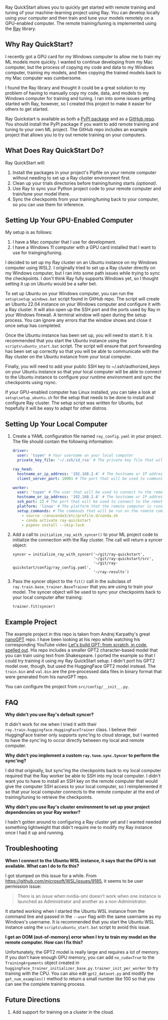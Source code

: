 Ray QuickStart allows you to quickly get started with remote training and tuning of your machine-learning
project using Ray. You can develop locally using your computer and then train and tune your models remotely on a
GPU-enabled computer. The remote training/tuning is implemented using the [Ray](https://github.com/ray-project/ray) library.


## Why Ray QuickStart?

I recently got a GPU card for my Windows computer to allow me to train my ML models more quickly. I wanted to continue
developing from my Mac computer, but the process of copying my code and data to my Windows computer, training my models, 
and then copying the trained models back to my Mac computer was cumbersome. 

I found the Ray library and thought it could be a great solution to my problem of having to manually copy my code, data,
and models to my Windows computer for training and tuning. I ran into some issues getting started with Ray, however, so 
I created this project to make it easier for others to get started.

Ray Quickstart is available as both a [PyPI package](https://pypi.org/project/ray-quickstart/) and as a 
[GitHub repo](https://github.com/tuyentruong/ray-quickstart). You should install the PyPI package if you want to add 
remote training and tuning to your own ML project. The GitHub repo includes an example project that allows you to try 
out remote training on your computers.


## What Does Ray QuickStart Do?

Ray QuickStart will:
1. Install the packages in your project's Pipfile on your remote computer without needing to set up a Ray cluster environment first.
2. Clean up your trials directories before training/tuning starts *(optional)*.
3. Use Ray to sync your Python project code to your remote computer and train/tune your model there.
4. Sync the checkpoints from your training/tuning back to your computer, so you can use them for inference.

## Setting Up Your GPU-Enabled Computer

My setup is as follows:
1. I have a Mac computer that I use for development.
2. I have a Windows 11 computer with a GPU card installed that I want to use for trainging/tuning.

I decided to set up my Ray cluster on an Ubuntu instance on my Windows computer using WSL2. I originally tried to
set up a Ray cluster directly on my Windows computer, but I ran into some path issues while trying to sync the checkpoints. 
I don't think Ray fully supports Windows yet, so I thought setting it up on Ubuntu would be a safer bet.

To set up Ubuntu on your Windows computer, you can run the `setup\setup_windows.bat` script found in GitHub repo. The 
script will create an Ubuntu 22.04 instance on your Windows computer and configure it with a Ray cluster. It will also 
open up the SSH port and the ports used by Ray in your Windows firewall. A terminal window will open during the setup 
process. You can ignore any errors that the window shows and close it once setup has completed.

Once the Ubuntu instance has been set up, you will need to start it. It is recommended that you start the Ubuntu instance
using the `scripts\ubuntu_start.bat` script. The script will ensure that port forwarding has been set up correctly so
that you will be able to communicate with the Ray cluster on the Ubuntu instance from your local computer.

Finally, you will need to add your public SSH key to ~/.ssh/authorized_keys on your Ubuntu instance so that your local
computer will be able to connect to the Ubuntu instance to configure your runtime environment and sync the checkpoints
using rsync.

If your GPU-enabled computer has Linux installed, you can take a look at `setup\setup_ubuntu.sh` for the setup that needs
to be done to install and configure Ray cluster. The setup script was written for Ubuntu, but hopefully it will be easy 
to adapt for other distros.


## Setting Up Your Local Computer

1. Create a YAML configuration file named `ray_config.yaml` in your project. The file should contain the following
   information:
   
   ```yaml
   driver:
     user: 'tuyen' # Your username on your local computer
     private_key_file: '~/.ssh/id_rsa' # The private key file that will be used to connect to the remote computer
   
   ray_head:
     hostname_or_ip_address: '192.168.2.4' # The hostname or IP address of the remote computer
     client_server_port: 10001 # The port that will be used to communicate with the Ray cluster
   
   worker:
     user: 'tuyen' # The user that will be used to connect to the remote computer using SSH
     hostname_or_ip_address: '192.168.2.4' # The hostname or IP address of the remote computer
     ssh_port: 22 # The port that will be used to connect to the remote computer using SSH
     platform: 'linux' # The platform that the remote computer is running on (used for path conversion)
     setup_commands: # The commands that will be run on the remote computer to set up the runtime environment
       - source ~/anaconda3/etc/profile.d/conda.sh
       - conda activate ray-quickstart
       - pipenv install --skip-lock
   ```
   
2. Add a call to `initialize_ray_with_syncer()` to your ML project code to initialize the connection with the Ray cluster.
   The call will return a syncer object:
   
   ```
   syncer = initialize_ray_with_syncer('~/git/ray-quickstart',
                                       '~/git/ray-quickstart/src',
                                       '~/git/ray-quickstart/config/ray_config.yaml',
                                       '~/ray-results')
   ```

3. Pass the syncer object to the `fit()` call in the subclass of `ray.train.base_trainer.BaseTrainer` that you are using 
   to train your model. The syncer object will be used to sync your checkpoints back to your local computer after training:

   ```
   trainer.fit(syncer)
   ```


## Example Project

The example project in this repo is taken from Andrej Karpathy's great [nanoGPT](https://github.com/karpathy/nanoGPT) repo.
I have been looking at his repo while watching his corresponding YouTube video 
[Let's build GPT: from scratch, in code, spelled out](https://www.youtube.com/watch?v=kCc8FmEb1nY&t=5419s). His repo includes
a smaller GPT2 character-based model that you can train using text from Shakespeare. I ported the example so that I 
could try training it using my Ray QuickStart setup. I didn't port his GPT2 model over, though, but used the HuggingFace 
GPT2 model instead. The `train.bin` and `val.bin` are the pre-processed data files in binary format that were generated 
from his nanoGPT repo.

You can configure the project from `src/config/__init__.py`.

## FAQ

**Why didn't you use Ray's default syncer?**

It didn't work for me when I tried it with their `ray.train.huggingface.HuggingFaceTrainer` class. I believe their
HuggingFace trainer only supports sync'ing to cloud storage, but I wanted to have the sync'ing to occur directly between
my local and remote computer.

**Why didn't you implement a custom `ray.tune.sync.Syncer` to perform the sync'ing?**

I did that originally, but sync'ing the checkpoints back to my local computer required that the Ray worker be able to 
SSH into my local computer. I didn't want you to have to install an SSH key on the remote computer that would give the
computer SSH access to your local computer, so I reimplemented it so that your local computer connects to the remote 
computer at the end of training/tuning to retrieve the checkpoints.

**Why didn't you use Ray's cluster environment to set up your project dependencies on your Ray worker?**

I hadn't gotten around to configuring a Ray cluster yet and I wanted needed something lightweight that didn't require me 
to modify my Ray instance once I had it up and running.


## Troubleshooting

**When I connect to the Ubuntu WSL instance, it says that the GPU is not available. What can I do to fix this?** 
   
I got stumped on this issue for a while. From https://github.com/microsoft/WSL/issues/9185, it seems to be user permission
issue:
   
> There is an issue when nvidia-smi doesn't work when one instance is launched as Administrator and another as a non-Administrator.

It started working when I started the Ubuntu WSL instance from the command line and passed in the `--user` flag with the same username as 
my Windows's username. It is recommended that you start the Ubuntu WSL instance using the `scripts\ubuntu_start.bat` script
to avoid this issue.

**I get an OOM (out-of-memory) error when I try to train my model on the remote computer. How can I fix this?**

Unfortunately, the GPT2 model is really large and requires a lot of memory. If you don't have enough GPU memory, you can 
add `no_cuda=True` to the `TrainingArguments` object created in `huggingface_trainer_initializer_base.py.trainer_init_per_worker`
to try training with the CPU. You can also edit `gpt2_dataset.py` and modify the `get_num_examples()` method to return a 
small number like 100 so that you can see the complete training process.


## Future Directions

1. Add support for training on a cluster in the cloud.
